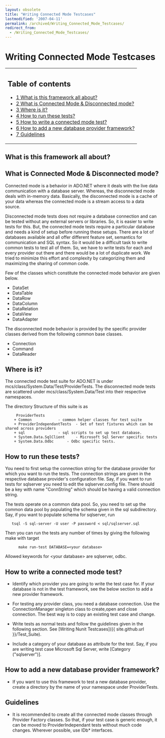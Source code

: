 ```yaml
---
layout: obsolete
title: "Writing Connected Mode Testcases"
lastmodified: '2007-04-11'
permalink: /archived/Writing_Connected_Mode_Testcases/
redirect_from:
  - /Writing_Connected_Mode_Testcases/
---
```


Writing Connected Mode Testcases
================================

<table>
<col width="100%" />
<tbody>
<tr class="odd">
<td align="left"><h2>Table of contents</h2>
<ul>
<li><a href="#what-is-this-framework-all-about">1 What is this framework all about?</a></li>
<li><a href="#what-is-connected-mode--disconnected-mode">2 What is Connected Mode &amp; Disconnected mode?</a></li>
<li><a href="#where-is-it">3 Where is it?</a></li>
<li><a href="#how-to-run-these-tests">4 How to run these tests?</a></li>
<li><a href="#how-to-write-a-connected-mode-test">5 How to write a connected mode test?</a></li>
<li><a href="#how-to-add-a-new-database-provider-framework">6 How to add a new database provider framework?</a></li>
<li><a href="#guidelines">7 Guidelines</a></li>
</ul></td>
</tr>
</tbody>
</table>

What is this framework all about?
---------------------------------

What is Connected Mode & Disconnected mode?
-------------------------------------------

Connected mode is a behavior in ADO.NET where it deals with the live data communication with a database server. Whereas, the disconnected mode deals with in-memory data. Basically, the disconnected mode is a cache of your data whereas the connected mode is a stream access to a data source.

Disconnected mode tests does not require a database connection and can be tested without any external servers or libraries. So, it is easier to write tests for this. But, the connected mode tests require a particular database and needs a kind of setup before running these setups. There are a lot of databases available and all offer different feature set, semantics for communication and SQL syntax. So it would be a difficult task to write common tests to test all of them. So, we have to write tests for each and every provider out there and there would be a lot of duplicate work. We tried to minimize this effort and complexity by categorizing them and maximizing the sharing of common code.

Few of the classes which constitute the connected mode behavior are given below.

-   DataSet
-   DataTable
-   DataRow
-   DataColumn
-   DataRelation
-   DataView
-   DataAdapter

The disconnected mode behavior is provided by the specific provider classes derived from the following common base classes.

-   Connection
-   Command
-   DataReader

Where is it?
------------

The connected mode test suite for ADO.NET is under mcs/class/System.Data/Test/ProviderTests. The disconnected mode tests are scattered under mcs/class/System.Data/Test into their respective namespaces.

The directory Structure of this suite is as

         ProviderTests
        + Common            - common helper classes for test suite
        + ProviderIndependantTests  - Set of test fixtures which can be shared across providers
        + sql               - sql scripts to set up test database.
        + System.Data.SqlClient     - Microsoft Sql Server specific tests
        + System.Data.Odbc      - Odbc specific tests.

How to run these tests?
-----------------------

You need to first setup the connection string for the database provider for which you want to run the tests. The connection strings are given in the respective database provider's configuration file. Say, if you want to run tests for sqlserver you need to edit the sqlserver.config file. There should be a key with name "ConnString" which should be having a valid connection string.

The tests operate on a common data pool. So, you need to set up the common data pool by populating the schema given in the sql subdirectory. Say, if you want to populate schema for sqlserver, run

       tsql -S sql-server -U user -P password < sql/sqlserver.sql

Then you can run the tests any number of times by giving the following make with target

          make run-test DATABASE=<your database>

Allowed keywords for \<your database\> are sqlserver, odbc.

How to write a connected mode test?
-----------------------------------

-   Identify which provider you are going to write the test case for. If your database is not in the test framework, see the below section to add a new provider framework.

-   For testing any provider class, you need a database connection. Use the ConnectionManager singleton class to create,open and close connection. The best way is to copy an existing test case and change.

-   Write tests as normal tests and follow the guidelines given in the following section. See [Writing Nunit Testcases]({{ site.github.url }}/Test_Suite).

-   Include a category of your database as attribute for the test. Say, if you are writing test case Microsoft Sql Server, write [Category ("sqlserver")].

How to add a new database provider framework?
---------------------------------------------

-   If you want to use this framework to test a new database provider, create a directory by the name of your namespace under ProviderTests.

Guidelines
----------

-   It is recommended to create all the connected mode classes through Provider Factory classes. So that, if your test case is generic enough, it can be moved to ProviderIndependant tests without much code changes. Wherever possible, use IDb\* interfaces.



